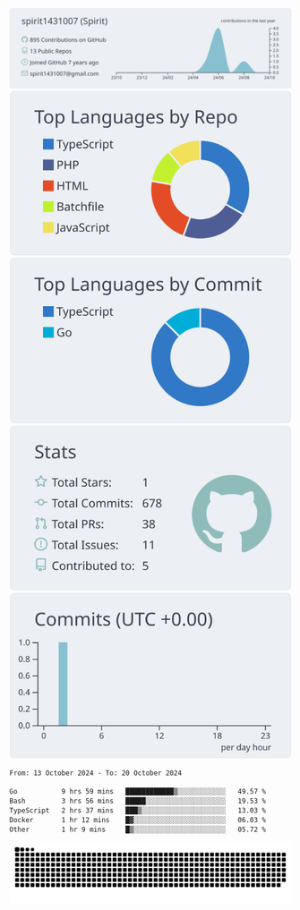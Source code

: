[![](https://raw.githubusercontent.com/spirit1431007/spirit1431007/master/profile-summary-card-output/nord_bright/0-profile-details.svg)](https://git.io/spiritx)
[![](https://raw.githubusercontent.com/spirit1431007/spirit1431007/master/profile-summary-card-output/nord_bright/1-repos-per-language.svg)](https://git.io/spiritx) [![](https://raw.githubusercontent.com/spirit1431007/spirit1431007/master/profile-summary-card-output/nord_bright/2-most-commit-language.svg)](https://git.io/spiritx)
[![](https://raw.githubusercontent.com/spirit1431007/spirit1431007/master/profile-summary-card-output/nord_bright/3-stats.svg)](https://git.io/spiritx) [![](https://raw.githubusercontent.com/spirit1431007/spirit1431007/master/profile-summary-card-output/nord_bright/4-productive-time.svg)](https://git.io/spiritx)

<!--START_SECTION:waka-->

```txt
From: 13 October 2024 - To: 20 October 2024

Go           9 hrs 59 mins   ████████████▒░░░░░░░░░░░░   49.57 %
Bash         3 hrs 56 mins   █████░░░░░░░░░░░░░░░░░░░░   19.53 %
TypeScript   2 hrs 37 mins   ███▒░░░░░░░░░░░░░░░░░░░░░   13.03 %
Docker       1 hr 12 mins    █▓░░░░░░░░░░░░░░░░░░░░░░░   06.03 %
Other        1 hr 9 mins     █▒░░░░░░░░░░░░░░░░░░░░░░░   05.72 %
```

<!--END_SECTION:waka-->

![contribution](https://github.com/spirit1431007/spirit1431007/blob/output/github-contribution-grid-snake.svg)
